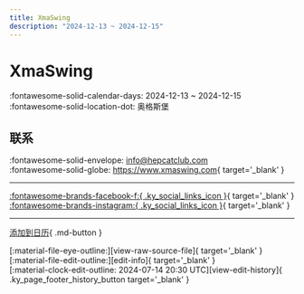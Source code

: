 ```yaml
---
title: XmaSwing
description: "2024-12-13 ~ 2024-12-15"
---
```


# XmaSwing 

:fontawesome-solid-calendar-days: 2024-12-13 ~ 2024-12-15  
:fontawesome-solid-location-dot: 奥格斯堡  

## 联系

:fontawesome-solid-envelope: <info@hepcatclub.com>  
:fontawesome-solid-globe: <https://www.xmaswing.com>{ target='_blank' }  

---

 [:fontawesome-brands-facebook-f:{ .ky_social_links_icon }](https://www.facebook.com/deinhepcatclub){ target='_blank' } [:fontawesome-brands-instagram:{ .ky_social_links_icon }](https://instagram.com/hepcatclub){ target='_blank' }

---

[添加到日历](https://swing.news/ics/zh-Hans/2024/de/xma-swing-2024.ics){ .md-button }

<div class="ky_page_footer" markdown>
<div class="ky_page_footer_trailing" markdown="span">
[:material-file-eye-outline:][view-raw-source-file]{ target='_blank' }
[:material-file-edit-outline:][edit-info]{ target='_blank' }
</div>
<div class="ky_page_footer_leading" markdown="span">
[:material-clock-edit-outline: 2024-07-14 20:30 UTC][view-edit-history]{ .ky_page_footer_history_button target='_blank' }
</div>
</div>

[view-raw-source-file]: https://github.com/swingdance/events/blob/main/2024/de/xma-swing-2024.json "查看原始源文件"
[edit-info]: https://github.com/swingdance/events/issues/new?assignees=&labels=update+event&projects=&template=03-update_entity.yml&title=%5B2024%2Fde%5D%20XmaSwing&region=de&year=2024&id=xma-swing-2024&name=XmaSwing&org_id= "编辑信息"

[view-edit-history]: https://github.com/swingdance/events/commits/main/2024/de/xma-swing-2024.json "查看编辑历史"
